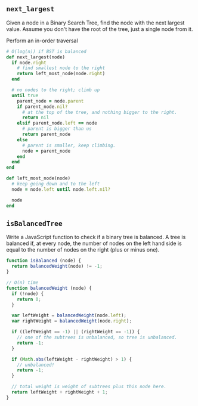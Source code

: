 ## `next_largest`

Given a node in a Binary Search Tree, find the node with the next
largest value. Assume you don't have the root of the tree, just a
single node from it.

Perform an in-order traversal

```ruby
# O(log(n)) if BST is balanced
def next_largest(node)
  if node.right
    # find smallest node to the right
    return left_most_node(node.right)
  end

  # no nodes to the right; climb up
  until true
    parent_node = node.parent
    if parent_node.nil?
      # at the top of the tree, and nothing bigger to the right.
      return nil
    elsif parent_node.left == node
      # parent is bigger than us
      return parent_node
    else
      # parent is smaller, keep climbing.
      node = parent_node
    end
  end
end

def left_most_node(node)
  # keep going down and to the left
  node = node.left until node.left.nil?

  node
end
```

## `isBalancedTree`

Write a JavaScript function to check if a binary tree is balanced. A
tree is balanced if, at every node, the number of nodes on the left
hand side is equal to the number of nodes on the right (plus or minus
one).

```js
function isBalanced (node) {
  return balancedWeight(node) != -1;
}

// O(n) time
function balancedWeight (node) {
  if (!node) {
    return 0;
  }

  var leftWeight = balancedWeight(node.left);
  var rightWeight = balancedWeight(node.right);

  if ((leftWeight == -1) || (rightWeight == -1)) {
    // one of the subtrees is unbalanced, so tree is unbalanced.
    return -1;
  }

  if (Math.abs(leftWeight - rightWeight) > 1) {
    // unbalanced!
    return -1;
  }

  // total weight is weight of subtrees plus this node here.
  return leftWeight + rightWeight + 1;
}
```
